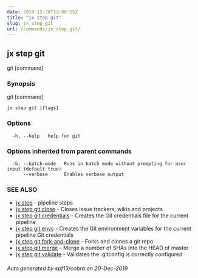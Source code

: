 ```yaml
---
date: 2019-12-20T13:06:55Z
title: "jx step git"
slug: jx_step_git
url: /commands/jx_step_git/
---
```

## jx step git

git [command]

### Synopsis

git [command]

```
jx step git [flags]
```

### Options

```
  -h, --help   help for git
```

### Options inherited from parent commands

```
  -b, --batch-mode   Runs in batch mode without prompting for user input (default true)
      --verbose      Enables verbose output
```

### SEE ALSO

* [jx step](/commands/jx_step/)	 - pipeline steps
* [jx step git close](/commands/jx_step_git_close/)	 - Closes issue trackers, wikis and projects
* [jx step git credentials](/commands/jx_step_git_credentials/)	 - Creates the Git credentials file for the current pipeline
* [jx step git envs](/commands/jx_step_git_envs/)	 - Creates the Git environment variables for the current pipeline Git credentials
* [jx step git fork-and-clone](/commands/jx_step_git_fork-and-clone/)	 - Forks and clones a git repo
* [jx step git merge](/commands/jx_step_git_merge/)	 - Merge a number of SHAs into the HEAD of master
* [jx step git validate](/commands/jx_step_git_validate/)	 - Validates the .gitconfig is correctly configured

###### Auto generated by spf13/cobra on 20-Dec-2019
